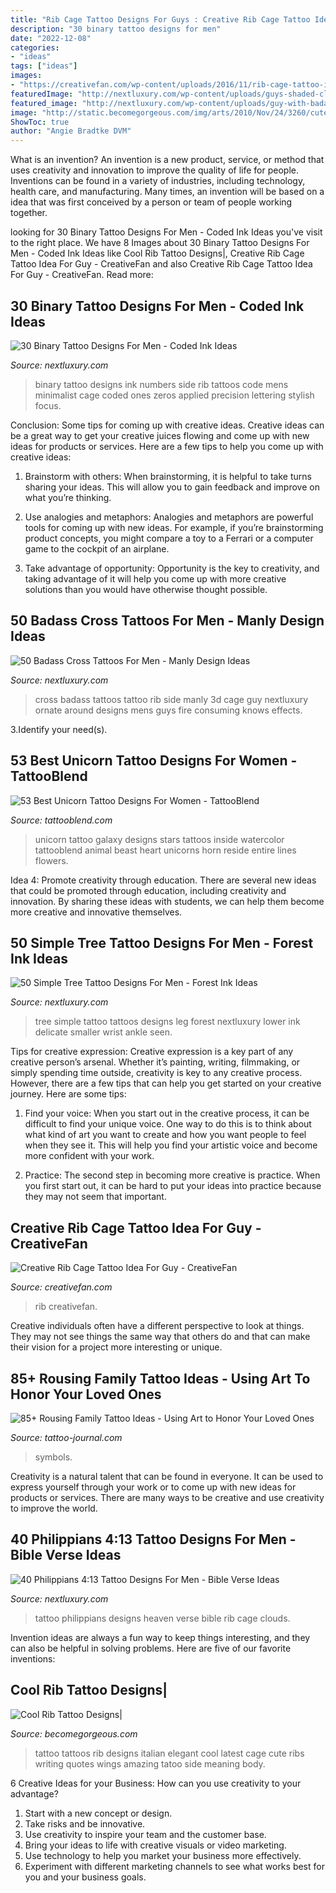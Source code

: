 ```yaml
---
title: "Rib Cage Tattoo Designs For Guys : Creative Rib Cage Tattoo Idea For Guy"
description: "30 binary tattoo designs for men"
date: "2022-12-08"
categories:
- "ideas"
tags: ["ideas"]
images:
- "https://creativefan.com/wp-content/uploads/2016/11/rib-cage-tattoo-ideas-for-guys.jpg"
featuredImage: "http://nextluxury.com/wp-content/uploads/guys-shaded-clouds-philippians-4-13-heaven-tattoo-on-rib-cage-side.jpg"
featured_image: "http://nextluxury.com/wp-content/uploads/guy-with-badass-3d-ornate-cross-tattoo-on-rib-cage-side.jpg"
image: "http://static.becomegorgeous.com/img/arts/2010/Nov/24/3260/cute_italian_tatoo.jpg"
ShowToc: true
author: "Angie Bradtke DVM"
---
```



What is an invention?
An invention is a new product, service, or method that uses creativity and innovation to improve the quality of life for people. Inventions can be found in a variety of industries, including technology, health care, and manufacturing. Many times, an invention will be based on a idea that was first conceived by a person or team of people working together.

	

		
looking for 30 Binary Tattoo Designs For Men - Coded Ink Ideas you've visit to the right place. We have 8 Images about 30 Binary Tattoo Designs For Men - Coded Ink Ideas like Cool Rib Tattoo Designs|, Creative Rib Cage Tattoo Idea For Guy - CreativeFan and also Creative Rib Cage Tattoo Idea For Guy - CreativeFan. Read more:
		
    
## 30 Binary Tattoo Designs For Men - Coded Ink Ideas

<img loading=lazy src="http://nextluxury.com/wp-content/uploads/awesome-mens-rib-cage-side-binary-numbers-tattoo-with-black-ink-design.jpg" onerror="this.onerror=null;this.src='https://tse2.mm.bing.net/th?id=OIP.guz3Uo_bJMsWzxCXejOsewHaHa&amp;pid=15.1';" alt="30 Binary Tattoo Designs For Men - Coded Ink Ideas">

_Source: nextluxury.com_

>binary tattoo designs ink numbers side rib tattoos code mens minimalist cage coded ones zeros applied precision lettering stylish focus. 

	

Conclusion: Some tips for coming up with creative ideas.
Creative ideas can be a great way to get your creative juices flowing and come up with new ideas for products or services. Here are a few tips to help you come up with creative ideas:
1. Brainstorm with others: When brainstorming, it is helpful to take turns sharing your ideas. This will allow you to gain feedback and improve on what you’re thinking.

2. Use analogies and metaphors: Analogies and metaphors are powerful tools for coming up with new ideas. For example, if you’re brainstorming product concepts, you might compare a toy to a Ferrari or a computer game to the cockpit of an airplane.

3. Take advantage of opportunity: Opportunity is the key to creativity, and taking advantage of it will help you come up with more creative solutions than you would have otherwise thought possible.

    
## 50 Badass Cross Tattoos For Men - Manly Design Ideas

<img loading=lazy src="http://nextluxury.com/wp-content/uploads/guy-with-badass-3d-ornate-cross-tattoo-on-rib-cage-side.jpg" onerror="this.onerror=null;this.src='https://tse4.mm.bing.net/th?id=OIP.oIsYkl77WkC-7oevFNk95AHaHa&amp;pid=15.1';" alt="50 Badass Cross Tattoos For Men - Manly Design Ideas">

_Source: nextluxury.com_

>cross badass tattoos tattoo rib side manly 3d cage guy nextluxury ornate around designs mens guys fire consuming knows effects. 

	

3.Identify your need(s).

    
## 53 Best Unicorn Tattoo Designs For Women - TattooBlend

<img loading=lazy src="http://tattooblend.com/wp-content/uploads/2015/10/galaxy-stars-unicorn-tattoo.jpg?x26891" onerror="this.onerror=null;this.src='https://tse3.mm.bing.net/th?id=OIP.s4Ett7N_R7qUMVJeGcw1SgHaLH&amp;pid=15.1';" alt="53 Best Unicorn Tattoo Designs For Women - TattooBlend">

_Source: tattooblend.com_

>unicorn tattoo galaxy designs stars tattoos inside watercolor tattooblend animal beast heart unicorns horn reside entire lines flowers. 

	

Idea 4: Promote creativity through education.
There are several new ideas that could be promoted through education, including creativity and innovation. By sharing these ideas with students, we can help them become more creative and innovative themselves.

    
## 50 Simple Tree Tattoo Designs For Men - Forest Ink Ideas

<img loading=lazy src="http://nextluxury.com/wp-content/uploads/manly-simple-tree-lower-leg-tattoos-for-gentlemen.jpg" onerror="this.onerror=null;this.src='https://tse3.mm.bing.net/th?id=OIP.0R45yL3wZ-KioheLWQ2TTgHaHa&amp;pid=15.1';" alt="50 Simple Tree Tattoo Designs For Men - Forest Ink Ideas">

_Source: nextluxury.com_

>tree simple tattoo tattoos designs leg forest nextluxury lower ink delicate smaller wrist ankle seen. 

	

Tips for creative expression:
Creative expression is a key part of any creative person’s arsenal. Whether it’s painting, writing, filmmaking, or simply spending time outside, creativity is key to any creative process. However, there are a few tips that can help you get started on your creative journey. Here are some tips:
1. Find your voice: When you start out in the creative process, it can be difficult to find your unique voice. One way to do this is to think about what kind of art you want to create and how you want people to feel when they see it. This will help you find your artistic voice and become more confident with your work.

2. Practice: The second step in becoming more creative is practice. When you first start out, it can be hard to put your ideas into practice because they may not seem that important.

    
## Creative Rib Cage Tattoo Idea For Guy - CreativeFan

<img loading=lazy src="https://creativefan.com/wp-content/uploads/2016/11/rib-cage-tattoo-ideas-for-guys.jpg" onerror="this.onerror=null;this.src='https://tse1.mm.bing.net/th?id=OIP.PKen9XE-KB2Wswup-ntuBQHaMN&amp;pid=15.1';" alt="Creative Rib Cage Tattoo Idea For Guy - CreativeFan">

_Source: creativefan.com_

>rib creativefan. 

	

Creative individuals often have a different perspective to look at things. They may not see things the same way that others do and that can make their vision for a project more interesting or unique.

    
## 85+ Rousing Family Tattoo Ideas - Using Art To Honor Your Loved Ones

<img loading=lazy src="https://tattoo-journal.com/wp-content/uploads/2017/01/Family-Tattoo-74-765x765.jpg" onerror="this.onerror=null;this.src='https://tse4.mm.bing.net/th?id=OIP.M7Yw4LjDarQnIeNZ6fOm0AHaHa&amp;pid=15.1';" alt="85+ Rousing Family Tattoo Ideas - Using Art to Honor Your Loved Ones">

_Source: tattoo-journal.com_

>symbols. 

	

Creativity is a natural talent that can be found in everyone. It can be used to express yourself through your work or to come up with new ideas for products or services. There are many ways to be creative and use creativity to improve the world.

    
## 40 Philippians 4:13 Tattoo Designs For Men - Bible Verse Ideas

<img loading=lazy src="http://nextluxury.com/wp-content/uploads/guys-shaded-clouds-philippians-4-13-heaven-tattoo-on-rib-cage-side.jpg" onerror="this.onerror=null;this.src='https://tse4.mm.bing.net/th?id=OIP.2keCr69nY2lrjlGTbhWQ8AHaJP&amp;pid=15.1';" alt="40 Philippians 4:13 Tattoo Designs For Men - Bible Verse Ideas">

_Source: nextluxury.com_

>tattoo philippians designs heaven verse bible rib cage clouds. 

	

Invention ideas are always a fun way to keep things interesting, and they can also be helpful in solving problems. Here are five of our favorite inventions: 

    
## Cool Rib Tattoo Designs|

<img loading=lazy src="http://static.becomegorgeous.com/img/arts/2010/Nov/24/3260/cute_italian_tatoo.jpg" onerror="this.onerror=null;this.src='https://tse1.mm.bing.net/th?id=OIP.Hxp-gDmN2LJJzCFKM5pFdgHaJ4&amp;pid=15.1';" alt="Cool Rib Tattoo Designs|">

_Source: becomegorgeous.com_

>tattoo tattoos rib designs italian elegant cool latest cage cute ribs writing quotes wings amazing tatoo side meaning body. 

	

6 Creative Ideas for your Business: How can you use creativity to your advantage?
1. Start with a new concept or design.
2. Take risks and be innovative.
3. Use creativity to inspire your team and the customer base. 
4. Bring your ideas to life with creative visuals or video marketing. 
5. Use technology to help you market your business more effectively. 
6. Experiment with different marketing channels to see what works best for you and your business goals.

